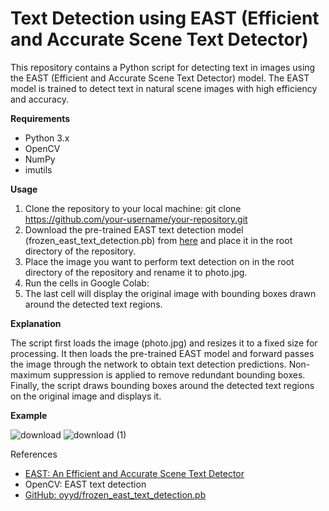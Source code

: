 # Text Detection using EAST (Efficient and Accurate Scene Text Detector)
This repository contains a Python script for detecting text in images using the EAST (Efficient and Accurate Scene Text Detector) model. The EAST model is trained to detect text in natural scene images with high efficiency and accuracy.

**Requirements**
* Python 3.x
* OpenCV
* NumPy
* imutils

**Usage**
1. Clone the repository to your local machine:
git clone https://github.com/your-username/your-repository.git
2. Download the pre-trained EAST text detection model (frozen_east_text_detection.pb) from [here](https://github.com/oyyd/frozen_east_text_detection.pb) and place it in the root directory of the repository.
3. Place the image you want to perform text detection on in the root directory of the repository and rename it to photo.jpg.
4. Run the cells in Google Colab:
5. The last cell will display the original image with bounding boxes drawn around the detected text regions.

**Explanation**

The script first loads the image (photo.jpg) and resizes it to a fixed size for processing.
It then loads the pre-trained EAST model and forward passes the image through the network to obtain text detection predictions.
Non-maximum suppression is applied to remove redundant bounding boxes.
Finally, the script draws bounding boxes around the detected text regions on the original image and displays it.

**Example**

![download](https://github.com/Theknowranking/OpenCVTextDetection/assets/54183267/5b867192-7e5a-47ec-9ca1-2b7a00663a9f)
![download (1)](https://github.com/Theknowranking/OpenCVTextDetection/assets/54183267/047ca585-f89a-4cc4-b84d-0ed4aa580d89)

References
* [EAST: An Efficient and Accurate Scene Text Detector](https://arxiv.org/abs/1704.03155)
* OpenCV: EAST text detection
* [GitHub: oyyd/frozen_east_text_detection.pb](https://github.com/oyyd/frozen_east_text_detection.pb)
